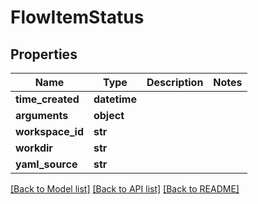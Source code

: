 # FlowItemStatus

## Properties
Name | Type | Description | Notes
------------ | ------------- | ------------- | -------------
**time_created** | **datetime** |  | 
**arguments** | **object** |  | 
**workspace_id** | **str** |  | 
**workdir** | **str** |  | 
**yaml_source** | **str** |  | 

[[Back to Model list]](../README.md#documentation-for-models) [[Back to API list]](../README.md#documentation-for-api-endpoints) [[Back to README]](../README.md)


